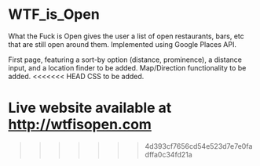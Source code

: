 WTF_is_Open
===========
What the Fuck is Open gives the user a list of open restaurants, bars, etc that are still open around them.
Implemented using Google Places API.

First page, featuring a sort-by option (distance, prominence), a distance input, and a location finder to be added.
Map/Direction functionality to be added.
<<<<<<< HEAD
CSS to be added.

Live website available at http://wtfisopen.com
=======
>>>>>>> 4d393cf7656cd54e523d7e7e0fadffa0c34fd21a
